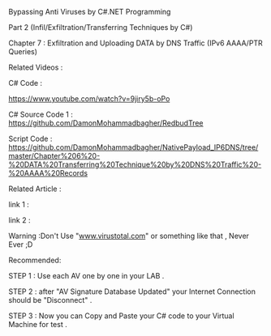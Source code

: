Bypassing Anti Viruses by C#.NET Programming

Part 2 (Infil/Exfiltration/Transferring Techniques by C#)

Chapter 7 : Exfiltration and Uploading DATA by DNS Traffic (IPv6 AAAA/PTR Queries)

Related Videos : 

C# Code : 

https://www.youtube.com/watch?v=9jiry5b-oPo

C# Source Code 1 : https://github.com/DamonMohammadbagher/RedbudTree

Script Code  :  https://github.com/DamonMohammadbagher/NativePayload_IP6DNS/tree/master/Chapter%206%20-%20DATA%20Transferring%20Technique%20by%20DNS%20Traffic%20-%20AAAA%20Records



Related Article : 

link 1 :  

link 2 : 



Warning :Don't Use "www.virustotal.com" or something like that , Never Ever ;D

Recommended:

STEP 1 : Use each AV one by one in your LAB .

STEP 2 : after "AV Signature Database Updated" your Internet Connection should be "Disconnect" .

STEP 3 : Now you can Copy and Paste your C# code to your Virtual Machine for test .
